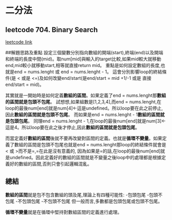 # 二分法

## leetcode 704. Binary Search
[leetcode link](https://leetcode.com/problems/binary-search/)

##解題思路及重點
設定三個變數分別指向數組的開端(start),終端(end)以及開端和終端的長度中間(mid)。取num[mid]與輸入的target比較,如果mid較大就移動end,mid較小就移動start,相等就直接return mid。
重點是如何設定數組的長度,也就是end = nums.lenght 或 end = nums.lenght - 1。 這會分別影響loop的終結條件(是 < 或是 <=)及如何改變end/start(是end/start = mid +1/-1 或是 直接end/start = mid)。

其實就是一開始時是如何定義**數組的區間**。如果定義了end = nums.lenght那**數組的區間就是包頭不包尾**。
試想想,如果組數是[1,2,3,4],而end = nums.lenght,在loop的最後num[end]就是num[4]<-這是undefined。所以loop要在此之前停止,因此**數組的區間就是包頭不包尾**。
而如果是end = nums.lenght - 1**數組的區間就是包頭包尾**。
同理end = nums.lenght - 1,在loop的最後num[end]就是num[3]<-這是4。所以loop要在此之後才停止,因此**數組的區間就是包頭包尾**。

而當定義好**數組的區間**後就不要再改變對區間的定義。也就是**循環不變量**。如果定義了數組的區間是包頭不包尾也就是end = nums.lenght那loop的終結條件就會是 < 或 >而不是=,=在此是沒有意義的,
因為如果是=的話,在loop的最後num[end]就是undefined。因此定義好的數組的區間就是不變量之後loop中的處理都是根據定義好的數組的區間,否則只會引起邏輯混亂。

## 總結
**數組的區間**就是包不包含數組的頭及尾,理論上有四種可能性:
-包頭包尾
-包頭不包尾
-不包頭包尾
-不包頭不包尾
但一般而言,多數都是包頭包尾或包頭不包尾。

**循環不變量**就是在循環中堅持對數組區間的定義進行處理。
